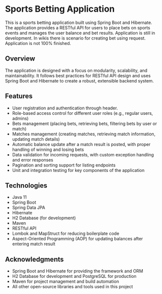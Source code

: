 # Sports Betting Application

This is a sports betting application built using Spring Boot and Hibernate. The application provides a RESTful API for users to place bets on sports events and manages the user balance and bet results. Application is still in development. In wikis there is scenario for creating bet using request.
Application is not 100% finished.

## Overview

The application is designed with a focus on modularity, scalability, and maintainability. It follows best practices for RESTful API design and uses Spring Boot and Hibernate to create a robust, extensible backend system.

## Features

- User registration and authentication through header.
- Role-based access control for different user roles (e.g., regular users, admins)
- Bets management (placing bets, retrieving bets, filtering bets by user or match)
- Matches management (creating matches, retrieving match information, updating match details)
- Automatic balance update after a match result is posted, with proper handling of winning and losing bets
- Data validation for incoming requests, with custom exception handling and error responses
- Pagination and sorting support for listing endpoints
- Unit and integration testing for key components of the application

## Technologies

- Java 11
- Spring Boot
- Spring Data JPA
- Hibernate
- H2 Database (for development)
- Maven
- RESTful API
- Lombok and MapStruct for reducing boilerplate code
- Aspect-Oriented Programming (AOP) for updating balances after entering match result

## Acknowledgments

- Spring Boot and Hibernate for providing the framework and ORM
- H2 Database for development and PostgreSQL for production
- Maven for project management and build automation
- All other open-source libraries and tools used in this project
